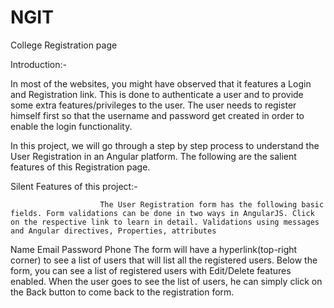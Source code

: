 # NGIT
College Registration page 

Introduction:-

   In most of the websites, you might have observed that it features a Login and Registration link. This is done to authenticate a user and to provide some extra features/privileges to the user. The user needs to register himself first so that the username and password get created in order to enable the login functionality.

In this project, we will go through a step by step process to understand the User Registration in an Angular platform. The following are the salient features of this Registration page.
 

Silent Features of this project:-

                        The User Registration form has the following basic fields. Form validations can be done in two ways in AngularJS. Click on the respective link to learn in detail. Validations using messages and Angular directives, Properties, attributes
Name
Email
Password
Phone
The form will have a hyperlink(top-right corner) to see a list of users that will list all the registered users.
Below the form, you can see a list of registered users with Edit/Delete features enabled.
When the user goes to see the list of users, he can simply click on the Back button to come back to the registration form.
